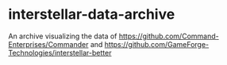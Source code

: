 # interstellar-data-archive
An archive visualizing the data of https://github.com/Command-Enterprises/Commander and https://github.com/GameForge-Technologies/interstellar-better
